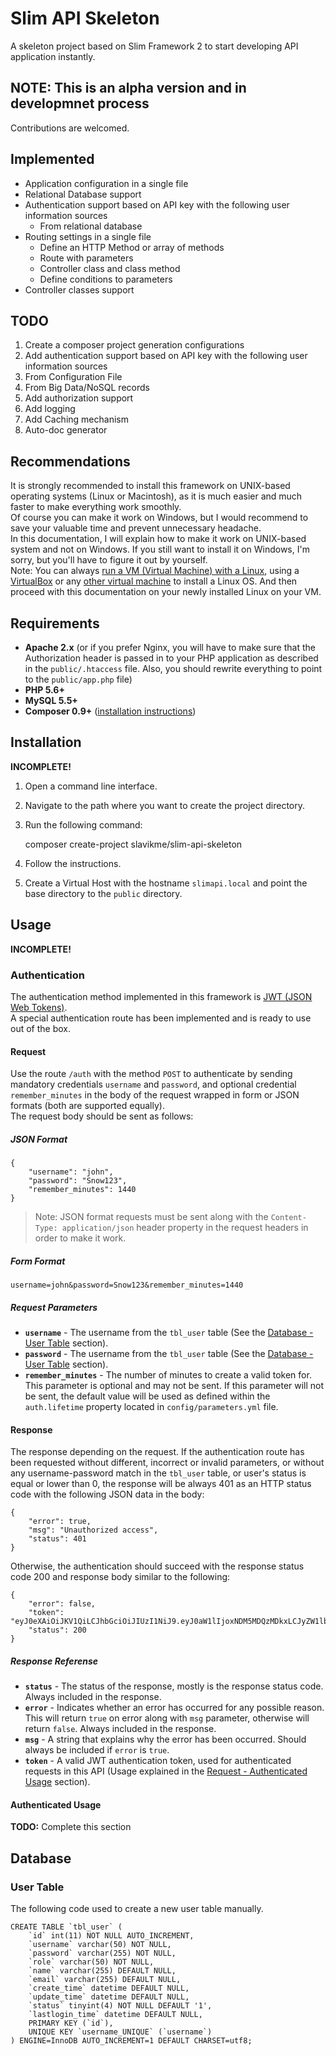 # Slim API Skeleton

A skeleton project based on Slim Framework 2 to start developing API application instantly.

## NOTE: This is an alpha version and in developmnet process
Contributions are welcomed.

## Implemented
* Application configuration in a single file
* Relational Database support
* Authentication support based on API key with the following user information sources
  * From relational database
* Routing settings in a single file
  * Define an HTTP Method or array of methods
  * Route with parameters
  * Controller class and class method
  * Define conditions to parameters
* Controller classes support
  
## TODO
1. Create a composer project generation configurations
2. Add authentication support based on API key with the following user information sources
  1. From Configuration File
  2. From Big Data/NoSQL records
3. Add authorization support
4. Add logging
5. Add Caching mechanism
6. Auto-doc generator

## Recommendations
It is strongly recommended to install this framework on UNIX-based operating systems (Linux or Macintosh), as it is much easier and much faster to make everything work smoothly.  
Of course you can make it work on Windows, but I would recommend to save your valuable time and prevent unnecessary headache.  
In this documentation, I will explain how to make it work on UNIX-based system and not on Windows. If you still want to install it on Windows, I'm sorry, but you'll have to figure it out by yourself.  
Note: You can always [run a VM (Virtual Machine) with a Linux](http://www.howtogeek.com/196060/beginner-geek-how-to-create-and-use-virtual-machines/), using a [VirtualBox](https://www.virtualbox.org/) or any [other virtual machine](http://lifehacker.com/5714966/five-best-virtual-machine-applications) to install a Linux OS. And then proceed with this documentation on your newly installed Linux on your VM.

## Requirements

 * **Apache 2.x** (or if you prefer Nginx, you will have to make sure that the Authorization header is passed in to your PHP application as described in the `public/.htaccess` file. Also, you should rewrite everything to point to the `public/app.php` file)
 * **PHP 5.6+**
 * **MySQL 5.5+**
 * **Composer 0.9+** ([installation instructions](https://getcomposer.org/doc/00-intro.md))

## Installation
**INCOMPLETE!**

 1. Open a command line interface.
 2. Navigate to the path where you want to create the project directory.
 3. Run the following command:
     
     composer create-project slavikme/slim-api-skeleton
     
 4. Follow the instructions.
 5. Create a Virtual Host with the hostname `slimapi.local` and point the base directory to the `public` directory.

## Usage
**INCOMPLETE!**

### Authentication
The authentication method implemented in this framework is [JWT (JSON Web Tokens)](http://jwt.io/).  
A special authentication route has been implemented and is ready to use out of the box.

#### Request
Use the route `/auth` with the method `POST` to authenticate by sending mandatory credentials `username` and `password`, and optional credential `remember_minutes` in the body of the request wrapped in form or JSON formats (both are supported equally).  
The request body should be sent as follows:

##### JSON Format

    {
        "username": "john",
        "password": "Snow123",
        "remember_minutes": 1440
    }
    
> Note: JSON format requests must be sent along with the `Content-Type: application/json` header property in the request headers in order to make it work.
    
##### Form Format

    username=john&password=Snow123&remember_minutes=1440
    
##### Request Parameters
 * **`username`** - The username from the `tbl_user` table (See the [Database - User Table](#user-table) section).
 * **`password`** - The username from the `tbl_user` table (See the [Database - User Table](#user-table) section).
 * **`remember_minutes`** - The number of minutes to create a valid token for. This parameter is optional and may not be sent. If this parameter will not be sent, the default value will be used as defined within the ``auth.lifetime`` property located in ``config/parameters.yml`` file.

#### Response
The response depending on the request.
If the authentication route has been requested without different, incorrect or invalid parameters, or without any username-password match in the `tbl_user` table, or user's status is equal or lower than 0, the response will be always 401 as an HTTP status code with the following JSON data in the body:

    {
        "error": true,
        "msg": "Unauthorized access",
        "status": 401
    }

Otherwise, the authentication should succeed with the response status code 200 and response body similar to the following: 

    {
        "error": false,
        "token": "eyJ0eXAiOiJKV1QiLCJhbGciOiJIUzI1NiJ9.eyJ0aW1lIjoxNDM5MDQzMDkxLCJyZW1lbWJlciI6bnVsbCwidXNlciI6eyJpZCI6IjEiLCJ1c2VybmFtZSI6ImVhc3Rlci1lZ2ciLCJyb2xlIjoiQURNSU4iLCJuYW1lIjoiQ29uZ3JhdHMsIE5vdyBZb3UgVW5kZXJzdGFuZCBUaGUgSldUIFByb3RvY29sIiwiZW1haWwiOiJnb29kQGpvYi5jb20iLCJzdGF0dXMiOiIxIiwibGFzdGxvZ2luX3RpbWUiOiIyMDE1LTA4LTA2IDE3OjEwOjA0In19.4YHynX_j2mhXLWGgLTHTf6IgY5HwHBIzl8mUqQa8vUw",
        "status": 200
    }

##### Response Referense
 * **`status`** - The status of the response, mostly is the response status code. Always included in the response.
 * **`error`** - Indicates whether an error has occurred for any possible reason. This will return `true` on error along with `msg` parameter, otherwise will return `false`. Always included in the response.
 * **`msg`** - A string that explains why the error has been occurred. Should always be included if `error` is `true`.
 * **`token`** - A valid JWT authentication token, used for authenticated requests in this API (Usage explained in the [Request - Authenticated Usage](#authenticated-usage) section).

#### Authenticated Usage
**TODO:** Complete this section

## Database
### User Table
The following code used to create a new user table manually.  

    CREATE TABLE `tbl_user` (
        `id` int(11) NOT NULL AUTO_INCREMENT,
        `username` varchar(50) NOT NULL,
        `password` varchar(255) NOT NULL,
        `role` varchar(50) NOT NULL,
        `name` varchar(255) DEFAULT NULL,
        `email` varchar(255) DEFAULT NULL,
        `create_time` datetime DEFAULT NULL,
        `update_time` datetime DEFAULT NULL,
        `status` tinyint(4) NOT NULL DEFAULT '1',
        `lastlogin_time` datetime DEFAULT NULL,
        PRIMARY KEY (`id`),
        UNIQUE KEY `username_UNIQUE` (`username`)
    ) ENGINE=InnoDB AUTO_INCREMENT=1 DEFAULT CHARSET=utf8;
